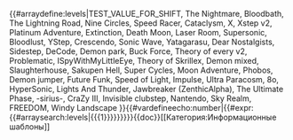 {{#arraydefine:levels|TEST_VALUE_FOR_SHIFT,
The Nightmare,
Bloodbath,
The Lightning Road,
Nine Circles,
Speed Racer,
Cataclysm,
X,
Xstep v2,
Platinum Adventure,
Extinction,
Death Moon,
Laser Room,
Supersonic,
Bloodlust,
YStep,
Crescendo,
Sonic Wave,
Yatagarasu,
Dear Nostalgists,
Sidestep,
DeCode,
Demon park,
Buck Force,
Theory of every v2,
Problematic,
ISpyWithMyLittleEye,
Theory of Skrillex,
Demon mixed,
Slaughterhouse,
Sakupen Hell,
Super Cycles,
Moon Adventure,
Phobos,
Demon jumper,
Future Funk,
Speed of Light,
Impulse,
Ultra Paracosm,
8o,
HyperSonic,
Lights And Thunder,
Jawbreaker (ZenthicAlpha),
The Ultimate Phase,
-sirius-,
CraZy III,
Invisible clubstep,
Nantendo,
Sky Realm,
FREEDOM,
Windy Landscape
}}{{#vardefineecho:number|{{#expr:{{#arraysearch:levels|{{{1}}}}}}}}}<noinclude>{{doc}}[[Категория:Информационные шаблоны]]</noinclude>